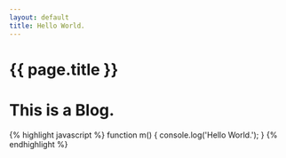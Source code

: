 ```yaml
---
layout: default
title: Hello World.
---
```


{{ page.title }}
================

# This is a Blog.

{% highlight javascript %}
function m() {
    console.log('Hello World.');
}
{% endhighlight %}
